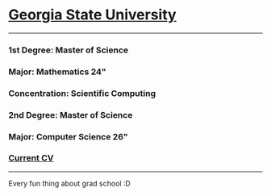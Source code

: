 #  [Georgia State University](https://www.gsu.edu/)

---

### 1st Degree: Master of Science
### Major: Mathematics 24"
### Concentration: Scientific Computing

### 2nd Degree: Master of Science
### Major: Computer Science 26"
### [Current CV](https://drive.google.com/file/d/1J_LgsIXVYNn0hWT-W7BWEpOJnKcTWFCm/view?usp=sharing)

---

Every fun thing about grad school :D
